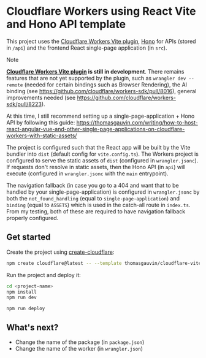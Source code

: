 # Cloudflare Workers using React Vite and Hono API template

This project uses the [Cloudflare Workers Vite plugin](https://www.npmjs.com/package/@cloudflare/vite-plugin), [Hono](https://hono.dev/) for APIs (stored in `/api`) and the frontend React single-page application (in `src`).

> [!NOTE]  
> **[Cloudflare Workers Vite plugin](https://www.npmjs.com/package/@cloudflare/vite-plugin) is still in development**. There remains features that are not yet supported by the plugin, such as `wrangler dev --remote` (needed for certain bindings such as Browser Rendering), the AI binding (see https://github.com/cloudflare/workers-sdk/pull/8016), general improvements needed (see https://github.com/cloudflare/workers-sdk/pull/8223).
>
> At this time, I still recommend setting up a single-page-application + Hono API by following this guide: https://thomasgauvin.com/writing/how-to-host-react-angular-vue-and-other-single-page-applications-on-cloudflare-workers-with-static-assets/


The project is configured such that the React app will be built by the Vite bundler into `dist` (default config for `vite.config.ts`). The Workers project is configured to serve the static assets of `dist` (configured in `wrangler.jsonc`). If requests don't resolve in static assets, then the Hono API (in `api`) will execute (configured in `wrangler.jsonc` with the `main` entrypoint).

The navigation fallback (in case you go to a 404 and want that to be handled by your single-page-application) is configured in `wrangler.jsonc` by both the `not_found_handling` (equal to `single-page-application`) and `binding` (equal to `ASSETS`) which is used in the catch-all route in `index.ts`. From my testing, both of these are required to have navigation fallback properly configured.

## Get started

Create the project using [create-cloudflare](https://www.npmjs.com/package/create-cloudflare):

```sh
npm create cloudflare@latest -- --template thomasgauvin/cloudflare-vite-hono-react
```

Run the project and deploy it:

```sh
cd <project-name>
npm install
npm run dev
```

```
npm run deploy
```

## What's next?

- Change the name of the package (in `package.json`)
- Change the name of the worker (in `wrangler.json`)
